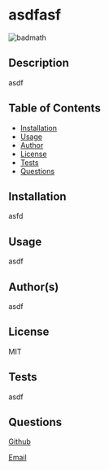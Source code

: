 
# asdfasf
![badmath](https://img.shields.io/github/languages/top/lernantino/badmath)

## Description

asdf

## Table of Contents 

- [Installation](#installation)
- [Usage](#usage)
- [Author](#author)
- [License](#license)
- [Tests](#tests)
- [Questions](#questions)

## Installation

asfd
## Usage
asdf

## Author(s)
asdf

## License

MIT

## Tests
asdf

## Questions
[Github](https://github.com/)

[Email](mailto:asdfasdf)

